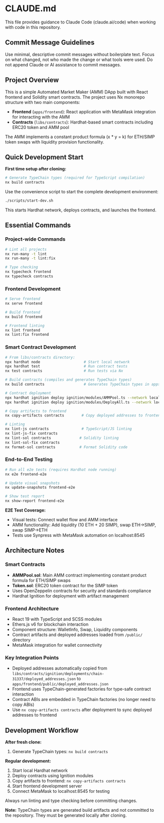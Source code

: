 # CLAUDE.md

This file provides guidance to Claude Code (claude.ai/code) when working with code in this repository.

## Commit Message Guidelines

Use minimal, descriptive commit messages without boilerplate text. Focus on what changed, not who made the change or what tools were used. Do not append Claude or AI assistance to commit messages.

## Project Overview

This is a simple Automated Market Maker (AMM) DApp built with React frontend and Solidity smart contracts. The project uses Nx monorepo structure with two main components:

- **Frontend** (`apps/frontend`): React application with MetaMask integration for interacting with the AMM
- **Contracts** (`libs/contracts`): Hardhat-based smart contracts including ERC20 token and AMM pool

The AMM implements a constant product formula (x * y = k) for ETH/SIMP token swaps with liquidity provision functionality.

## Quick Development Start

**First time setup after cloning:**
```bash
# Generate TypeChain types (required for TypeScript compilation)
nx build contracts
```

Use the convenience script to start the complete development environment:
```bash
./scripts/start-dev.sh
```
This starts Hardhat network, deploys contracts, and launches the frontend.

## Essential Commands

### Project-wide Commands
```bash
# Lint all projects
nx run-many -t lint
nx run-many -t lint:fix

# Type checking
nx typecheck frontend
nx typecheck contracts
```

### Frontend Development
```bash
# Serve frontend
nx serve frontend

# Build frontend
nx build frontend

# Frontend linting
nx lint frontend
nx lint:fix frontend
```

### Smart Contract Development
```bash
# From libs/contracts directory:
npx hardhat node                    # Start local network
npx hardhat test                    # Run contract tests
nx test contracts                   # Run tests via Nx

# Build contracts (compiles and generates TypeChain types)
nx build contracts                  # Generates TypeChain types in apps/frontend/src/typechain-types/

# Contract deployment
npx hardhat ignition deploy ignition/modules/AMMPool.ts --network localhost
npx hardhat ignition deploy ignition/modules/DeployAll.ts --network localhost

# Copy artifacts to frontend
nx copy-artifacts contracts        # Copy deployed addresses to frontend (ABIs no longer needed - TypeChain used)

# Linting
nx lint-js contracts               # TypeScript/JS linting
nx lint-js-fix contracts
nx lint-sol contracts             # Solidity linting
nx lint-sol-fix contracts
nx format-sol contracts           # Format Solidity code
```

### End-to-End Testing
```bash
# Run all e2e tests (requires Hardhat node running)
nx e2e frontend-e2e

# Update visual snapshots
nx update-snapshots frontend-e2e

# Show test report
nx show-report frontend-e2e
```

**E2E Test Coverage:**
- Visual tests: Connect wallet flow and AMM interface
- AMM functionality: Add liquidity (10 ETH + 20 SIMP), swap ETH→SIMP, swap SIMP→ETH
- Tests use Synpress with MetaMask automation on localhost:8545

## Architecture Notes

### Smart Contracts
- **AMMPool.sol**: Main AMM contract implementing constant product formula for ETH/SIMP swaps
- **Token.sol**: ERC20 token contract for the SIMP token
- Uses OpenZeppelin contracts for security and standards compliance
- Hardhat Ignition for deployment with artifact management

### Frontend Architecture
- React 19 with TypeScript and SCSS modules
- Ethers.js v6 for blockchain interaction
- Component structure: WalletInfo, Swap, Liquidity components
- Contract artifacts and deployed addresses loaded from `/public/` directory
- MetaMask integration for wallet connectivity

### Key Integration Points
- Deployed addresses automatically copied from `libs/contracts/ignition/deployments/chain-31337/deployed_addresses.json` to `apps/frontend/public/deployed_addresses.json`
- Frontend uses TypeChain-generated factories for type-safe contract interaction
- Contract ABIs are embedded in TypeChain factories (no longer need to copy ABIs)
- Use `nx copy-artifacts contracts` after deployment to sync deployed addresses to frontend

## Development Workflow

**After fresh clone:**
1. Generate TypeChain types: `nx build contracts`

**Regular development:**
1. Start local Hardhat network
2. Deploy contracts using Ignition modules
3. Copy artifacts to frontend: `nx copy-artifacts contracts`
4. Start frontend development server
5. Connect MetaMask to localhost:8545 for testing

Always run linting and type checking before committing changes.

**Note:** TypeChain types are generated build artifacts and not committed to the repository. They must be generated locally after cloning.